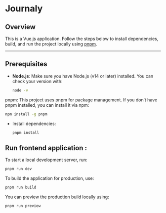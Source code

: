 # Journaly

## Overview

This is a Vue.js application. Follow the steps below to install dependencies, build, and run the project locally using [pnpm](https://pnpm.io/).

---

## Prerequisites

- **Node.js**: Make sure you have Node.js (v14 or later) installed. You can check your version with:
  ```bash
  node -v
  ```

pnpm: This project uses pnpm for package management. If you don’t have pnpm installed, you can install it via npm:
  ```bash
  npm install -g pnpm
  ```

- Install dependencies:
  ```bash
  pnpm install
  ```

## Run frontend application :

To start a local development server, run:
  ```bash
  pnpm run dev
  ```

To build the application for production, use:
  ```bash
  pnpm run build
  ```

You can preview the production build locally using:
  ```bash
  pnpm run preview
  ```
